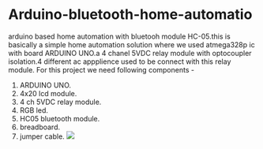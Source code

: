 # Arduino-bluetooth-home-automatio
arduino based home automation with bluetooh module HC-05.this is basically a simple home automation solution where we used atmega328p ic with board ARDUINO UNO.a 4 chanel 5VDC relay module with optocoupler isolation.4 different ac appplience used to be connect with this relay module.
For this project we need following components -
1. ARDUINO UNO.
2. 4x20 lcd module.
3. 4 ch 5VDC relay module.
4. RGB led.
5. HC05 bluetooth module.
6. breadboard.
7. jumper cable.
![](/testing20%circuit.JPG)
